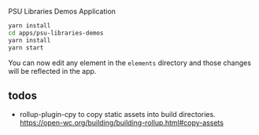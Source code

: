 PSU Libraries Demos Application

```bash
yarn install
cd apps/psu-libraries-demos
yarn install
yarn start
```

You can now edit any element in the `elements` directory and those changes will be reflected in the app.

## todos

- rollup-plugin-cpy to copy static assets into build directories. https://open-wc.org/building/building-rollup.html#copy-assets